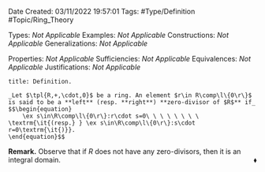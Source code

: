 <div class="topSpace"></div>

Date Created: 03/11/2022 19:57:01
Tags: #Type/Definition #Topic/Ring_Theory

Types: _Not Applicable_
Examples: _Not Applicable_
Constructions: _Not Applicable_
Generalizations: _Not Applicable_

Properties: _Not Applicable_
Sufficiencies: _Not Applicable_
Equivalences: _Not Applicable_
Justifications: _Not Applicable_

``` ad-Definition
title: Definition.

_Let $\tpl{R,+,\cdot,0}$ be a ring. An element $r\in R\comp\l\{0\r\}$ is said to be a **left** (resp. **right**) **zero-divisor of $R$** if_
$$\begin{equation}
    \ex s\in\R\comp\l\{0\r\}:r\cdot s=0\ \ \ \ \ \ \ \ \textrm{\it{(resp.} } \ex s\in\R\comp\l\{0\r\}:s\cdot r=0\textrm{\it{)}}.
\end{equation}$$

```

**Remark.** Observe that if $R$ does not have any zero-divisors, then it is an integral domain.<span style="float:right;">$\blacklozenge$</span>
